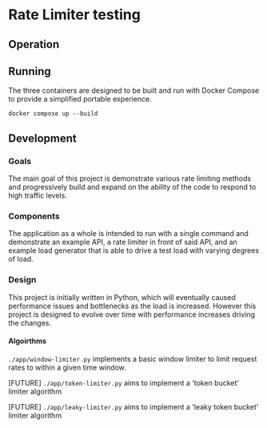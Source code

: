 # Rate Limiter testing

## Operation
## Running

The three containers are designed to be built and run with Docker Compose to provide a simplified portable experience.

```
docker compose up --build
```

## Development
### Goals

The main goal of this project is demonstrate various rate limiting methods and progressively build and expand on the ability of the code to respond to high traffic levels.

### Components

The application as a whole is intended to run with a single command and demonstrate an example API, a rate limiter in front of said API, and an example load generator that is able to drive a test load with varying degrees of load.

### Design

This project is initially written in Python, which will eventually caused performance issues and bottlenecks as the load is increased. However this project is designed to evolve over time with performance increases driving the changes. 

#### Algoirthms

`./app/window-limiter.py` implements a basic window limiter to limit request rates to within a given time window.

[FUTURE] `./app/token-limiter.py` aims to implement a 'token bucket' limiter algorithm

[FUTURE] `./app/leaky-limiter.py` aims to implement a 'leaky token bucket' limiter algorithm
